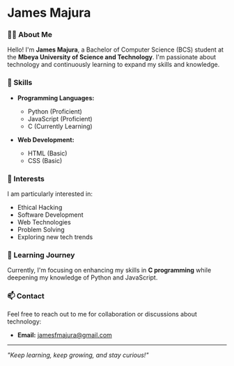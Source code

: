 # James Majura  

### 👨‍🎓 About Me  
Hello! I'm **James Majura**, a Bachelor of Computer Science (BCS) student at the **Mbeya University of Science and Technology**. I'm passionate about technology and continuously learning to expand my skills and knowledge.  

### 🚀 Skills  
- **Programming Languages:**  
  - Python (Proficient)  
  - JavaScript (Proficient)  
  - C (Currently Learning)  

- **Web Development:**  
  - HTML (Basic)  
  - CSS (Basic)  

### 🎯 Interests  
I am particularly interested in:  
- Ethical Hacking
- Software Development  
- Web Technologies  
- Problem Solving  
- Exploring new tech trends  

### 🌱 Learning Journey  
Currently, I'm focusing on enhancing my skills in **C programming** while deepening my knowledge of Python and JavaScript.  

### 📫 Contact  
Feel free to reach out to me for collaboration or discussions about technology:  
- **Email:** jamesfmajura@gmail.com  

---

*"Keep learning, keep growing, and stay curious!"*
